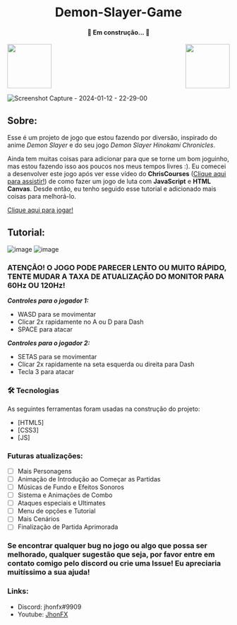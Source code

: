 <h1 align="center">Demon-Slayer-Game</h1>

<h4 align="center"> 
	🚧  Em construção...  🚧
</h4>

<img height="100" src="https://c.tenor.com/jve_fkSYDscAAAAi/anime-nezuko.gif"> <img align="right" height="100" src="https://c.tenor.com/oFyVYx5-aPwAAAAi/demon-slayer.gif">

![Screenshot Capture - 2024-01-12 - 22-29-00](https://github.com/JhonFXA/Demon-Slayer-Game/assets/101012380/31ed8e04-46ba-47b7-aea5-3732ea712f70)

## Sobre:
Esse é um projeto de jogo que estou fazendo por diversão, inspirado do anime *Demon Slayer* e do seu jogo *Demon Slayer Hinokami Chronicles*. 

Ainda tem muitas coisas para adicionar para que se torne um bom joguinho, mas estou fazendo isso aos poucos nos meus tempos livres :).
Eu comecei a desenvolver este jogo após ver esse vídeo do **ChrisCourses** (<a href="https://www.youtube.com/watch?v=vyqbNFMDRGQ&t=12578s&ab_channel=ChrisCourses" target="_blank">Clique aqui para assistir!</a>) de como fazer um jogo de luta com **JavaScript** e **HTML Canvas**. Desde então, eu tenho seguido esse tutorial e adicionado mais coisas para melhorá-lo.

<a href="https://demon-slayer-game-beta.vercel.app/" target="_blank">Clique aqui para jogar!</a>

## Tutorial:
![image](https://github.com/JhonFXA/Demon-Slayer-Game/assets/101012380/9a70b0f9-56dc-40b8-859f-cad0f80378e5)
![image](https://github.com/JhonFXA/Demon-Slayer-Game/assets/101012380/74b7fc5a-e8b1-49db-bd29-d5cd813023c7)

### ATENÇÃO! O JOGO PODE PARECER LENTO OU MUITO RÁPIDO, TENTE MUDAR A TAXA DE ATUALIZAÇÃO DO MONITOR PARA 60Hz OU 120Hz!
***Controles para o jogador 1:***
- WASD para se movimentar
- Clicar 2x rapidamente no A ou D para Dash
- SPACE para atacar

***Controles para o jogador 2:***
- SETAS para se movimentar
- Clicar 2x rapidamente na seta esquerda ou direita para Dash
- Tecla 3 para atacar

### 🛠 Tecnologias

As seguintes ferramentas foram usadas na construção do projeto:

- [HTML5]
- [CSS3]
- [JS]

### Futuras atualizações:

- [ ] Mais Personagens
- [ ] Animação de Introdução ao Começar as Partidas
- [ ] Músicas de Fundo e Efeitos Sonoros
- [ ] Sistema e Animações de Combo
- [ ] Ataques especiais e Ultimates
- [ ] Menu de opções e Tutorial
- [ ] Mais Cenários
- [ ] Finalização de Partida Aprimorada

### Se encontrar qualquer bug no jogo ou algo que possa ser melhorado, qualquer sugestão que seja, por favor entre em contato comigo pelo discord ou crie uma Issue! Eu apreciaria muitíssimo a sua ajuda!

### Links:
- Discord: jhonfx#9909
- Youtube: <a href="https://www.youtube.com/JhonFX" target="_blank">JhonFX</a>
